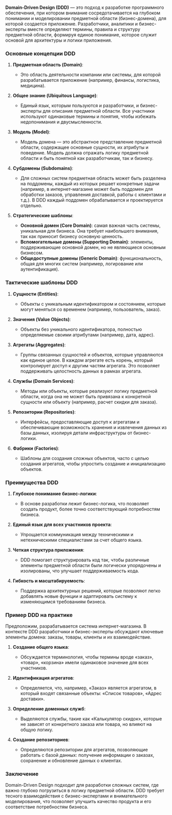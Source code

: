 **Domain-Driven Design (DDD)** — это подход к разработке программного обеспечения, при котором внимание сосредотачивается на глубоком понимании и моделировании предметной области (бизнес-домена), для которой создается приложение. Разработчики, аналитики и бизнес-эксперты вместе определяют термины, правила и структуру предметной области, формируя единое понимание, которое служит основой для архитектуры и логики приложения. 

### Основные концепции DDD

1. **Предметная область (Domain)**:
   - Это область деятельности компании или системы, для которой разрабатывается приложение (например, финансы, логистика, медицина). 

2. **Общее знание (Ubiquitous Language)**:
   - Единый язык, которым пользуются и разработчики, и бизнес-эксперты для описания предметной области. Все участники используют одинаковые термины и понятия, чтобы избежать недопонимания и двусмысленности.

3. **Модель (Model)**:
   - Модель домена — это абстрактное представление предметной области, содержащее основные сущности, их атрибуты и поведение. Модель должна отражать логику предметной области и быть понятной как разработчикам, так и бизнесу.

4. **Субдомены (Subdomains)**:
   - Для сложных систем предметная область может быть разделена на поддомены, каждый из которых решает конкретные задачи (например, в интернет-магазине может быть поддомен для обработки заказов, управления доставкой, работы с клиентами и т.д.). В DDD каждый поддомен обрабатывается и проектируется отдельно.

5. **Стратегические шаблоны**:

   - **Основной домен (Core Domain)**: самая важная часть системы, уникальная для бизнеса. Она требует наибольшего внимания, так как приносит бизнесу основную ценность.
   - **Вспомогательные домены (Supporting Domain)**: элементы, поддерживающие основной домен, но не являющиеся основным бизнесом.
   - **Общедоступные домены (Generic Domain)**: функциональность, общая для многих систем (например, логирование или аутентификация).

### Тактические шаблоны DDD

1. **Сущности (Entities)**:
   - Объекты с уникальным идентификатором и состоянием, которые могут меняться со временем (например, пользователь, заказ).

2. **Значения (Value Objects)**:
   - Объекты без уникального идентификатора, полностью определяемые своими атрибутами (например, дата, адрес).

3. **Агрегаты (Aggregates)**:
   - Группы связанных сущностей и объектов, которые управляются как единое целое. В каждом агрегате есть корень, который контролирует доступ к другим частям агрегата. Это позволяет поддерживать целостность данных в рамках агрегата.

4. **Службы (Domain Services)**:
   - Методы или объекты, которые реализуют логику предметной области, когда она не может быть привязана к конкретной сущности или объекту (например, расчет скидки для заказа).

5. **Репозитории (Repositories)**:
   - Интерфейсы, предоставляющие доступ к агрегатам и обеспечивающие возможность хранения и извлечения данных из базы данных, изолируя детали инфраструктуры от бизнес-логики.

6. **Фабрики (Factories)**:
   - Шаблоны для создания сложных объектов, часто с целью создания агрегатов, чтобы упростить создание и инициализацию объектов.

### Преимущества DDD

1. **Глубокое понимание бизнес-логики**:
   - В основе разработки лежит бизнес-логика, что позволяет создать продукт, более точно соответствующий потребностям бизнеса.

2. **Единый язык для всех участников проекта**:
   - Упрощается коммуникация между техническими и нетехническими специалистами за счет общего языка.

3. **Четкая структура приложения**:
   - DDD помогает структурировать код так, чтобы различные элементы предметной области были логически упорядочены и изолированы, что улучшает поддерживаемость кода.

4. **Гибкость и масштабируемость**:
   - Поддержка архитектурных решений, которые позволяют легко добавлять новые функции и адаптировать систему к изменяющимся требованиям бизнеса.

### Пример DDD на практике

Предположим, разрабатывается система интернет-магазина. В контексте DDD разработчики и бизнес-эксперты обсуждают ключевые элементы домена: заказы, товары, клиенты и их взаимодействие.

1. **Создание общего языка**:
   - Обсуждается терминология, чтобы термины вроде «заказ», «товар», «корзина» имели одинаковое значение для всех участников.

2. **Идентификация агрегатов**:
   - Определяется, что, например, «Заказ» является агрегатом, в который входят связанные объекты: «Список товаров», «Адрес доставки».

3. **Определение доменных служб**:
   - Выделяются службы, такие как «Калькулятор скидок», которые не зависят от конкретного заказа или товара, но влияют на общую логику.

4. **Создание репозиториев**:
   - Определяются репозитории для агрегатов, позволяющие работать с базой данных: получение информации о заказах, сохранение и обновление данных о клиентах.

### Заключение

Domain-Driven Design подходит для разработки сложных систем, где важно глубоко погрузиться в логику предметной области. DDD требует тесного взаимодействия с бизнес-экспертами и внимательного моделирования, что позволяет улучшить качество продукта и его соответствие потребностям бизнеса.